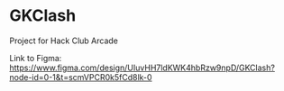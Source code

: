 # GKClash
Project for Hack Club Arcade

Link to Figma: https://www.figma.com/design/UIuvHH7ldKWK4hbRzw9npD/GKClash?node-id=0-1&t=scmVPCR0k5fCd8lk-0
